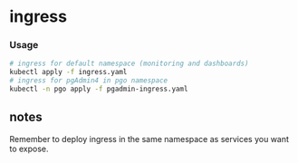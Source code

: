 # ingress

### Usage
```bash
# ingress for default namespace (monitoring and dashboards)
kubectl apply -f ingress.yaml  
# ingress for pgAdmin4 in pgo namespace
kubectl -n pgo apply -f pgadmin-ingress.yaml 
```

## notes
Remember to deploy ingress in the same namespace as services you want to expose.

